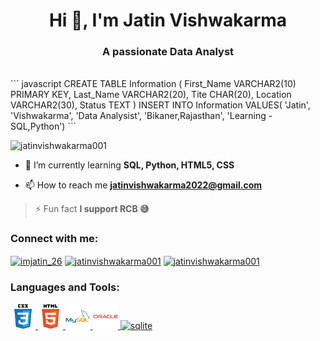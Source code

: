 <h1 align="center">Hi 👋, I'm Jatin Vishwakarma</h1>
<h3 align="center">A passionate Data Analyst</h3>

 <br/>
``` javascript 
CREATE TABLE Information (
    First_Name VARCHAR2(10) PRIMARY KEY,
    Last_Name  VARCHAR2(20),
    Tite CHAR(20),
    Location VARCHAR2(30),
    Status TEXT ) 
INSERT INTO Information VALUES(
    'Jatin',
    'Vishwakarma',
    'Data Analysist',
    'Bikaner,Rajasthan',
    'Learning - SQL,Python')
``` 
<br/>
<p align="left"> <img src="https://komarev.com/ghpvc/?username=jatinvishwakarma001&label=Profile%20views&color=0e75b6&style=flat" alt="jatinvishwakarma001" /> </p>

- 🌱 I’m currently learning **SQL, Python, HTML5, CSS**

- 📫 How to reach me **jatinvishwakarma2022@gmail.com**

> ⚡ Fun fact **I support RCB 😅**

<h3 align="left">Connect with me:</h3>
<p align="left">
<a href="https://twitter.com/imjatin_26" target="blank"><img align="center" src="https://raw.githubusercontent.com/rahuldkjain/github-profile-readme-generator/master/src/images/icons/Social/twitter.svg" alt="imjatin_26" height="30" width="40" /></a>
<a href="https://linkedin.com/in/jatinvishwakarma001" target="blank"><img align="center" src="https://raw.githubusercontent.com/rahuldkjain/github-profile-readme-generator/master/src/images/icons/Social/linked-in-alt.svg" alt="jatinvishwakarma001" height="30" width="40" /></a>
<a href="https://www.leetcode.com/jatinvishwakarma001" target="blank"><img align="center" src="https://raw.githubusercontent.com/rahuldkjain/github-profile-readme-generator/master/src/images/icons/Social/leet-code.svg" alt="jatinvishwakarma001" height="30" width="40" /></a>
</p>

<h3 align="left">Languages and Tools:</h3>
<p align="left"> <a href="https://www.w3schools.com/css/" target="_blank" rel="noreferrer"> <img src="https://raw.githubusercontent.com/devicons/devicon/master/icons/css3/css3-original-wordmark.svg" alt="css3" width="40" height="40"/> </a> <a href="https://www.w3.org/html/" target="_blank" rel="noreferrer"> <img src="https://raw.githubusercontent.com/devicons/devicon/master/icons/html5/html5-original-wordmark.svg" alt="html5" width="40" height="40"/> </a> <a href="https://www.mysql.com/" target="_blank" rel="noreferrer"> <img src="https://raw.githubusercontent.com/devicons/devicon/master/icons/mysql/mysql-original-wordmark.svg" alt="mysql" width="40" height="40"/> </a> <a href="https://www.oracle.com/" target="_blank" rel="noreferrer"> <img src="https://raw.githubusercontent.com/devicons/devicon/master/icons/oracle/oracle-original.svg" alt="oracle" width="40" height="40"/> </a> <a href="https://www.sqlite.org/" target="_blank" rel="noreferrer"> <img src="https://www.vectorlogo.zone/logos/sqlite/sqlite-icon.svg" alt="sqlite" width="40" height="40"/> </a> </p>
